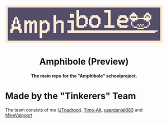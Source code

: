<p align="center">
<img src="media/amphiboleFull.png" alt="headerImg">
</p>

<h1 align="center">Amphibole (Preview)</h1>

<h4 align="center">The main repo for the "Amphibole" schoolproject.</h4>

<p align="center">

# Made by the "Tinkerers" Team

The team consists of me ([JTnadrooi](https://github.com/JTnadrooi)), [Timo-Alt](https://github.com/Timo-alt), [userdaniel083](https://github.com/userdaniel083) and [MikeValpoort](https://github.com/MikeValpoort)
